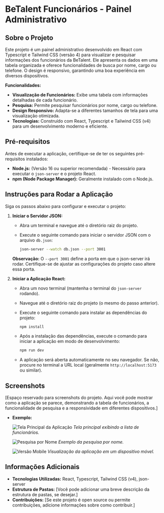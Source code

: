 # BeTalent Funcionários - Painel Administrativo

## Sobre o Projeto

Este projeto é um painel administrativo desenvolvido em React com Typescript e Tailwind CSS (versão 4) para visualizar e pesquisar informações dos funcionários da BeTalent. Ele apresenta os dados em uma tabela organizada e oferece funcionalidades de busca por nome, cargo ou telefone. O design é responsivo, garantindo uma boa experiência em diversos dispositivos.

**Funcionalidades:**

- **Visualização de Funcionários:** Exibe uma tabela com informações detalhadas de cada funcionário.
- **Pesquisa:** Permite pesquisar funcionários por nome, cargo ou telefone.
- **Design Responsivo:** Adapta-se a diferentes tamanhos de tela para uma visualização otimizada.
- **Tecnologias:** Construído com React, Typescript e Tailwind CSS (v4) para um desenvolvimento moderno e eficiente.

## Pré-requisitos

Antes de executar a aplicação, certifique-se de ter os seguintes pré-requisitos instalados:

- **Node.js:** (Versão 16 ou superior recomendada) - Necessário para executar o `json-server` e o projeto React.
- **npm (Node Package Manager):** Geralmente instalado com o Node.js.

## Instruções para Rodar a Aplicação

Siga os passos abaixo para configurar e executar o projeto:

1.  **Iniciar o Servidor JSON:**

    - Abra um terminal e navegue até o diretório raiz do projeto.
    - Execute o seguinte comando para iniciar o servidor JSON com o arquivo `db.json`:

      ```bash
      json-server --watch db.json --port 3001
      ```

    **Observação:** O `--port 3001` define a porta em que o json-server irá rodar. Certifique-se de ajustar as configurações do projeto caso altere essa porta.

2.  **Iniciar a Aplicação React:**

    - Abra um novo terminal (mantenha o terminal do `json-server` rodando).
    - Navegue até o diretório raiz do projeto (o mesmo do passo anterior).
    - Execute o seguinte comando para instalar as dependências do projeto:

      ```bash
      npm install
      ```

    - Após a instalação das dependências, execute o comando para iniciar a aplicação em modo de desenvolvimento:

      ```bash
      npm run dev
      ```

    - A aplicação será aberta automaticamente no seu navegador. Se não, procure no terminal a URL local (geralmente `http://localhost:5173` ou similar).

## Screenshots

[Espaço reservado para screenshots do projeto. Aqui você pode mostrar como a aplicação se parece, demonstrando a tabela de funcionários, a funcionalidade de pesquisa e a responsividade em diferentes dispositivos.]

- **Exemplo:**

  ![Tela Principal da Aplicação](link_para_sua_imagem_da_tela_principal.png)
  _Tela principal exibindo a lista de funcionários._

  ![Pesquisa por Nome](link_para_sua_imagem_da_pesquisa_por_nome.png)
  _Exemplo da pesquisa por nome._

  ![Versão Mobile](link_para_sua_imagem_da_versao_mobile.png)
  _Visualização da aplicação em um dispositivo móvel._

## Informações Adicionais

- **Tecnologias Utilizadas:** React, Typescript, Tailwind CSS (v4), json-server
- **Estrutura de Pastas:** [Você pode adicionar uma breve descrição da estrutura de pastas, se desejar.]
- **Contribuições:** [Se este projeto é open source ou permite contribuições, adicione informações sobre como contribuir.]
